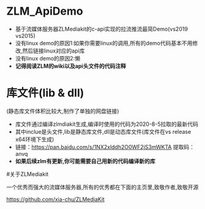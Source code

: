 # ZLM_ApiDemo

+ 基于流媒体服务器ZLMediakit的c-api实现的拉流推流最简Demo(vs2019 vs2015)
+ 没有linux demo的原因1:如果你需要linux的调用,所有的demo代码基本不用修改,然后链接linux对应的api库
+ 没有linux demo的原因2:懒
+ __记得阅读ZLM的wiki以及api头文件的代码注释__

# 库文件(lib & dll)

(静态库文件体积比较大,制作了单独的网盘链接)

+ 库文件通过编译zlmdiakit生成,编译时使用的代码为2020-8-5拉取的最新代码
+ 其中inclue是头文件,lib是静态库文件,dll是动态库文件(库文件在vs release x64环境下生成)
+ 链接：https://pan.baidu.com/s/1NX2xlddh2O0WF2jS3mWKTA   提取码：anvq
+ __如果后续zlm有更新,你可能需要自己用新的代码编译新的库__

#关于ZLMediakit

一个优秀而强大的流媒体服务器,所有的优秀都在下面的主页里,致敬作者,致敬开源

<https://github.com/xia-chu/ZLMediaKit>
 

